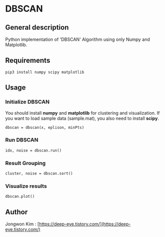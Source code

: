 # DBSCAN

## General description

Python implementation of 'DBSCAN' Algorithm using only Numpy and Matplotlib.

## Requirements

    pip3 install numpy scipy matplotlib
    
## Usage

### Initialize DBSCAN

You should install **numpy** and **matplotlib** for clustering and visualization. If you want to load sample data (sample.mat), you also need to install **scipy**.

    dbscan = dbscan(x, eplison, minPts)
    
### Run DBSCAN


    idx, noise = dbscan.run()

### Result Grouping

    cluster, noise = dbscan.sort()

### Visualize results

    dbscan.plot()

## Author

Jongwon Kim : [https://deep-eye.tistory.com/](https://deep-eye.tistory.com/)